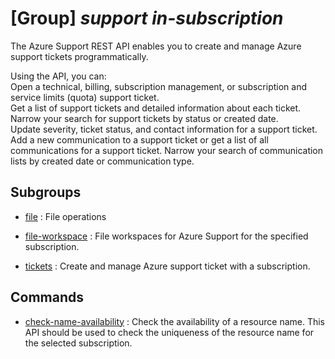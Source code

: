 # [Group] _support in-subscription_

The Azure Support REST API enables you to create and manage Azure support tickets programmatically.

Using the API, you can:\
Open a technical, billing, subscription management, or subscription and service limits (quota) support ticket.\
Get a list of support tickets and detailed information about each ticket. Narrow your search for support tickets by status or created date.\
Update severity, ticket status, and contact information for a support ticket.\
Add a new communication to a support ticket or get a list of all communications for a support ticket. Narrow your search of communication lists by created date or communication type.

## Subgroups

- [file](/Commands/support/in-subscription/file/readme.md)
: File operations

- [file-workspace](/Commands/support/in-subscription/file-workspace/readme.md)
: File workspaces for Azure Support for the specified subscription.

- [tickets](/Commands/support/in-subscription/tickets/readme.md)
: Create and manage Azure support ticket with a subscription.

## Commands

- [check-name-availability](/Commands/support/in-subscription/_check-name-availability.md)
: Check the availability of a resource name. This API should be used to check the uniqueness of the resource name for the selected subscription.
